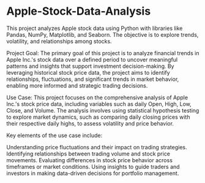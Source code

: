 # Apple-Stock-Data-Analysis
This project analyzes Apple stock data using Python with libraries like Pandas, NumPy, Matplotlib, and Seaborn. The objective is to explore trends, volatility, and relationships among stocks.

Project Goal:
The primary goal of this project is to analyze financial trends in Apple Inc.'s stock data over a defined period to uncover meaningful patterns and insights that support investment decision-making. By leveraging historical stock price data, the project aims to identify relationships, fluctuations, and significant trends in market behavior, enabling more informed and strategic trading decisions.

Use Case: This project focuses on the comprehensive analysis of Apple Inc.'s stock price data, including variables such as daily Open, High, Low, Close, and Volume. The analysis involves using statistical hypothesis testing to explore market dynamics, such as comparing daily closing prices with their respective daily highs, to assess volatility and price behavior.

Key elements of the use case include:

Understanding price fluctuations and their impact on trading strategies.
Identifying relationships between trading volume and stock price movements.
Evaluating differences in stock price behavior across timeframes or market conditions.
Using insights to guide traders and investors in making data-driven decisions for portfolio management.
